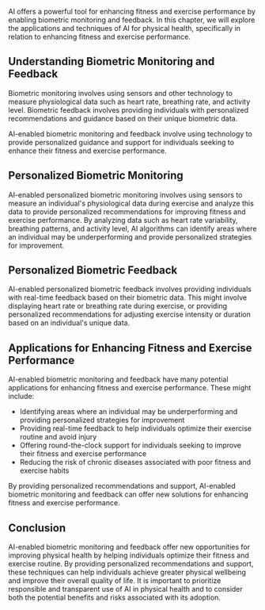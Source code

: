 

AI offers a powerful tool for enhancing fitness and exercise performance by enabling biometric monitoring and feedback. In this chapter, we will explore the applications and techniques of AI for physical health, specifically in relation to enhancing fitness and exercise performance.

Understanding Biometric Monitoring and Feedback
-----------------------------------------------

Biometric monitoring involves using sensors and other technology to measure physiological data such as heart rate, breathing rate, and activity level. Biometric feedback involves providing individuals with personalized recommendations and guidance based on their unique biometric data.

AI-enabled biometric monitoring and feedback involve using technology to provide personalized guidance and support for individuals seeking to enhance their fitness and exercise performance.

Personalized Biometric Monitoring
---------------------------------

AI-enabled personalized biometric monitoring involves using sensors to measure an individual's physiological data during exercise and analyze this data to provide personalized recommendations for improving fitness and exercise performance. By analyzing data such as heart rate variability, breathing patterns, and activity level, AI algorithms can identify areas where an individual may be underperforming and provide personalized strategies for improvement.

Personalized Biometric Feedback
-------------------------------

AI-enabled personalized biometric feedback involves providing individuals with real-time feedback based on their biometric data. This might involve displaying heart rate or breathing rate during exercise, or providing personalized recommendations for adjusting exercise intensity or duration based on an individual's unique data.

Applications for Enhancing Fitness and Exercise Performance
-----------------------------------------------------------

AI-enabled biometric monitoring and feedback have many potential applications for enhancing fitness and exercise performance. These might include:

* Identifying areas where an individual may be underperforming and providing personalized strategies for improvement
* Providing real-time feedback to help individuals optimize their exercise routine and avoid injury
* Offering round-the-clock support for individuals seeking to improve their fitness and exercise performance
* Reducing the risk of chronic diseases associated with poor fitness and exercise habits

By providing personalized recommendations and support, AI-enabled biometric monitoring and feedback can offer new solutions for enhancing fitness and exercise performance.

Conclusion
----------

AI-enabled biometric monitoring and feedback offer new opportunities for improving physical health by helping individuals optimize their fitness and exercise routine. By providing personalized recommendations and support, these techniques can help individuals achieve greater physical wellbeing and improve their overall quality of life. It is important to prioritize responsible and transparent use of AI in physical health and to consider both the potential benefits and risks associated with its adoption.
